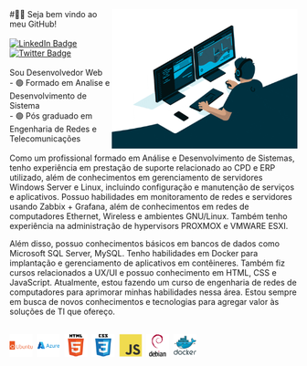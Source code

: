 
<img src = "banner.gif" width = "325px" align = "right">
#✌🏻 Seja bem vindo ao meu GitHub!

  <div id="badges">
  <br>
  <a href = "https://www.linkedin.com/in/leonardo-de-aquino-8133b3207/">
    <img src="https://img.shields.io/badge/LinkedIn-blue?style=for-the-badge&logo=linkedin&logoColor=white" alt="LinkedIn Badge"/>
  </a>
  <a href = "https://github.com/LeoAquino54">
  <img src="https://img.shields.io/badge/Twitter-blue?style=for-the-badge&logo=twitter&logoColor=white" alt="Twitter Badge"/>
    </a>
</div>
<br>
Sou Desenvolvedor Web
<br>
- 🟢 Formado em Analise e Desenvolvimento de Sistema
<br>
- 🟢 Pós graduado em Engenharia de Redes e Telecomunicações 
<br>
<br>
Como um profissional formado em Análise e Desenvolvimento de Sistemas, tenho experiência em prestação de suporte relacionado ao CPD e ERP utilizado, além de conhecimentos em gerenciamento de servidores Windows Server e Linux, incluindo configuração e manutenção de serviços e aplicativos. Possuo habilidades em monitoramento de redes e servidores usando Zabbix + Grafana, além de conhecimentos em redes de computadores Ethernet, Wireless e ambientes GNU/Linux. Também tenho experiência na administração de hypervisors PROXMOX e VMWARE ESXI.

Além disso, possuo conhecimentos básicos em bancos de dados como Microsoft SQL Server, MySQL. Tenho habilidades em Docker para implantação e gerenciamento de aplicativos em contêineres. Também fiz cursos relacionados a UX/UI e possuo conhecimento em HTML, CSS e JavaScript. Atualmente, estou fazendo um curso de engenharia de redes de computadores para aprimorar minhas habilidades nessa área. Estou sempre em busca de novos conhecimentos e tecnologias para agregar valor às soluções de TI que ofereço.
<br>
<div>
<br>
  <img src="https://github.com/devicons/devicon/blob/master/icons/ubuntu/ubuntu-plain-wordmark.svg" title="React" alt="React" width="40" height="40"/>&nbsp;
  <img src="https://github.com/devicons/devicon/blob/master/icons/azure/azure-original-wordmark.svg" title="HTML5" alt="HTML" width="40" height="40"/>&nbsp;
  <img src="https://github.com/devicons/devicon/blob/master/icons/html5/html5-original-wordmark.svg" title="HTML" alt="HTML" width="40" height="40"/>&nbsp;
  <img src="https://github.com/devicons/devicon/blob/master/icons/css3/css3-original-wordmark.svg" title="CSS" alt="CSS" width="40" height="40"/>&nbsp;
  <img src="https://github.com/devicons/devicon/blob/master/icons/javascript/javascript-original.svg" title="JS" alt="JS" width="40" height="40"/>&nbsp;
  <img src="https://github.com/devicons/devicon/blob/master/icons/debian/debian-original-wordmark.svg" title="canva" alt="canva" width="40" height="40"/>&nbsp;
  <img src="https://github.com/devicons/devicon/blob/master/icons/docker/docker-original-wordmark.svg" title="photoshop" alt="canva" width="40" height="40"/>&nbsp;


</div>




